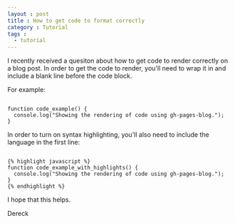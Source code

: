 ```yaml
---
layout : post
title : How to get code to format correctly
category : Tutorial
tags :
  - tutorial
---
```


I recently received a quesiton about how to get code to render correctly on a blog post. In order to get the code to render, you'll need to wrap it in and include a blank line before the code block.

For example:

<pre><code>
function code_example() {
  console.log("Showing the rendering of code using gh-pages-blog.");
}
</code></pre>

In order to turn on syntax highlighting, you'll also need to include the language in the first line:

<pre><code>
{% highlight javascript %}
function code_example_with_highlights() {
  console.log("Showing the rendering of code using gh-pages-blog.");
}
{% endhighlight %}
</code></pre>

I hope that this helps.

Dereck


